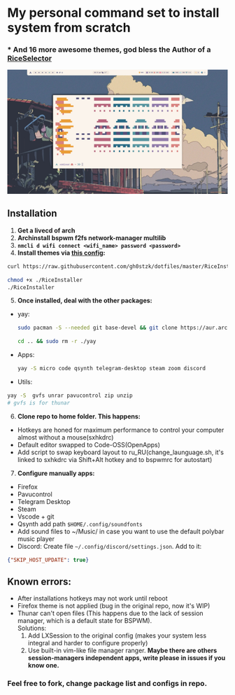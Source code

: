 # My personal command set to install system from scratch
### * And 16 more awesome themes, god bless the Author of a [RiceSelector](https://github.com/gh0stzk/dotfiles/tree/master)  
![Theme screenshot](./screenshot.png)

## Installation
1) **Get a livecd of arch**
2) **Archinstall bspwm f2fs network-manager multilib**
3) **```nmcli d wifi connect <wifi_name> password <password>```**
4) **Install themes via [this config](https://github.com/gh0stzk/dotfiles/tree/master):** 
  ```bash
  curl https://raw.githubusercontent.com/gh0stzk/dotfiles/master/RiceInstaller -o $HOME/RiceInstaller
  ```
  ```bash
  chmod +x ./RiceInstaller
  ./RiceInstaller
  ```
5) **Once installed, deal with the other packages:**     
- yay:
  ```bash
  sudo pacman -S --needed git base-devel && git clone https://aur.archlinux.org/yay.git && cd yay && makepkg -si
   ```
  ```bash
  cd .. && sudo rm -r ./yay
  ```    
- Apps:
  ```bash
  yay -S micro code qsynth telegram-desktop steam zoom discord
  ```
- Utils:
```bash
yay -S  gvfs unrar pavucontrol zip unzip
# gvfs is for thunar
```
6) **Clone repo to home folder. This happens:**
- Hotkeys are honed for maximum performance to control your computer almost without a mouse(sxhkdrc)
- Default editor swapped to Code-OSS(OpenApps)
- Add script to swap keyboard layout to ru_RU(change_launguage.sh, it's linked to sxhkdrc via Shift+Alt hotkey and to bspwmrc for autostart)
  
7) **Configure manually apps:**
- Firefox
- Pavucontrol
- Telegram Desktop
- Steam
- Vscode + git
- Qsynth add path ```$HOME/.config/soundfonts```
- Add sound files to ~/Music/ in case you want to use the default polybar music player 
- Discord: Create file ```~/.config/discord/settings.json```. Add to it:
```JSON
{"SKIP_HOST_UPDATE": true}
```
     
## Known errors:
- After installations hotkeys may not work until reboot
- Firefox theme is not applied (bug in the original repo, now it's WIP)
- Thunar can't open files (This happens due to the lack of session manager, which is a default state for BSPWM).    
  Solutions:
  1) Add LXSession to the original config (makes your system less integral and harder to configure properly)
  2) Use built-in vim-like file manager ranger.
      **Maybe there are others session-managers independent apps, write please in issues if you know one.**

### Feel free to fork, change package list and configs in repo.
